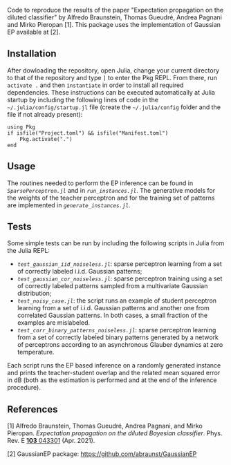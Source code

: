 Code to reproduce the results of the paper "Expectation propagation on the diluted classifier" by Alfredo Braunstein, Thomas Gueudré, Andrea Pagnani and Mirko Pieropan [1]. This package uses the implementation of Gaussian EP available at [2]. 

## Installation
After dowloading the repository, open Julia, change your current directory to that of the repository and type `]` to enter the Pkg REPL. From there, run `activate .` and then  `instantiate` in order to install all required dependencies. These instructions can be executed automatically at Julia startup by including the following lines of code in the  `~/.julia/config/startup.jl` file (create the `~/.julia/config` folder and the file if not already present):

    using Pkg 
    if isfile("Project.toml") && isfile("Manifest.toml") 
        Pkg.activate(".") 
    end

## Usage
The routines needed to perform the EP inference can be found in *`SparsePerceptron.jl`* and in *`run_instances.jl`*. The generative models for the weights of the teacher perceptron and for the training set of patterns are implemented in *`generate_instances.jl`*.

## Tests
Some simple tests can be run by including the following scripts in Julia from the Julia REPL:

- *`test_gaussian_iid_noiseless.jl`*: sparse perceptron learning from a set of correctly labeled i.i.d. Gaussian patterns;
- *`test_gaussian_cor_noiseless.jl`*: sparse perceptron training using a set of correctly labeled patterns sampled from a multivariate Gaussian distribution;
- *`test_noisy_case.jl`*: the script runs an example of student perceptron learning from a set of i.i.d. Gaussian patterns and another one from correlated Gaussian patterns. In both cases, a small fraction of the examples are mislabeled.
- *`test_corr_binary_patterns_noiseless.jl`*: sparse perceptron learning from a set of correctly labeled binary patterns generated by a network of perceptrons according to an asynchronous Glauber dynamics at zero temperature.

Each script runs the EP based inference on a randomly generated instance and prints the teacher-student overlap and the related mean squared error in dB (both as the estimation is performed and at the end of the inference procedure).

## References
[1] Alfredo Braunstein, Thomas Gueudré, Andrea Pagnani, and Mirko Pieropan. *Expectation propagation on the diluted Bayesian classifier*.
Phys. Rev. E [**103** 043301](https://link.aps.org/doi/10.1103/PhysRevE.103.043301) (Apr. 2021).

[2] GaussianEP package: https://github.com/abraunst/GaussianEP
